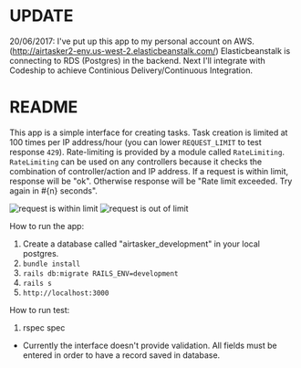 # UPDATE
20/06/2017: I've put up this app to my personal account on AWS. (http://airtasker2-env.us-west-2.elasticbeanstalk.com/) Elasticbeanstalk is connecting to RDS (Postgres) in the backend. Next I'll integrate with Codeship to achieve Continious Delivery/Continuous Integration.

# README

This app is a simple interface for creating tasks. Task creation is limited at 100 times per IP address/hour (you can lower `REQUEST_LIMIT` to test response `429`). Rate-limiting is provided by a module called `RateLimiting`. `RateLimiting` can be used on any controllers because it checks the combination of controller/action and IP address. If a request is within limit, response will be "ok". Otherwise response will be "Rate limit exceeded. Try again in #{n} seconds".

![request is within limit](http://i.imgur.com/Y2iXApD.png)
![request is out of limit](http://i.imgur.com/RVxZIHe.png)

How to run the app:
1. Create a database called "airtasker_development" in your local postgres.
2. `bundle install`
2. `rails db:migrate RAILS_ENV=development`
3. `rails s`
4. `http://localhost:3000`

How to run test:
1. rspec spec

* Currently the interface doesn't provide validation. All fields must be entered in order to have a record saved in database.

